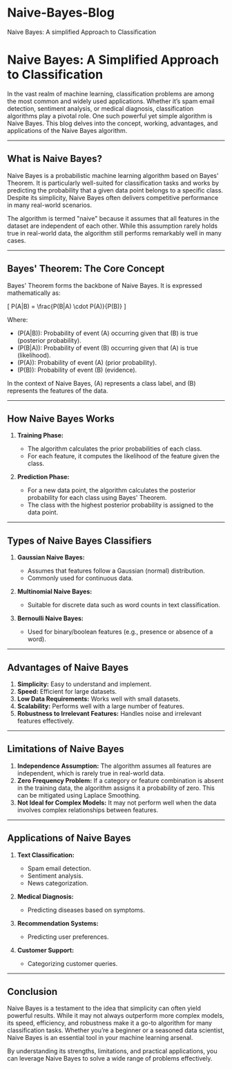 # Naive-Bayes-Blog
Naive Bayes: A simplified Approach to Classification

# Naive Bayes: A Simplified Approach to Classification

In the vast realm of machine learning, classification problems are among the most common and widely used applications. Whether it’s spam email detection, sentiment analysis, or medical diagnosis, classification algorithms play a pivotal role. One such powerful yet simple algorithm is Naive Bayes. This blog delves into the concept, working, advantages, and applications of the Naive Bayes algorithm.

---

## What is Naive Bayes?

Naive Bayes is a probabilistic machine learning algorithm based on Bayes' Theorem. It is particularly well-suited for classification tasks and works by predicting the probability that a given data point belongs to a specific class. Despite its simplicity, Naive Bayes often delivers competitive performance in many real-world scenarios.

The algorithm is termed "naive" because it assumes that all features in the dataset are independent of each other. While this assumption rarely holds true in real-world data, the algorithm still performs remarkably well in many cases.

---

## Bayes' Theorem: The Core Concept

Bayes' Theorem forms the backbone of Naive Bayes. It is expressed mathematically as:

\[
P(A|B) = \frac{P(B|A) \cdot P(A)}{P(B)}
\]

Where:

- \(P(A|B)\): Probability of event \(A\) occurring given that \(B\) is true (posterior probability).
- \(P(B|A)\): Probability of event \(B\) occurring given that \(A\) is true (likelihood).
- \(P(A)\): Probability of event \(A\) (prior probability).
- \(P(B)\): Probability of event \(B\) (evidence).

In the context of Naive Bayes, \(A\) represents a class label, and \(B\) represents the features of the data.

---

## How Naive Bayes Works

1. **Training Phase:**
    - The algorithm calculates the prior probabilities of each class.
    - For each feature, it computes the likelihood of the feature given the class.

2. **Prediction Phase:**
    - For a new data point, the algorithm calculates the posterior probability for each class using Bayes' Theorem.
    - The class with the highest posterior probability is assigned to the data point.

---

## Types of Naive Bayes Classifiers

1. **Gaussian Naive Bayes:**
    - Assumes that features follow a Gaussian (normal) distribution.
    - Commonly used for continuous data.

2. **Multinomial Naive Bayes:**
    - Suitable for discrete data such as word counts in text classification.

3. **Bernoulli Naive Bayes:**
    - Used for binary/boolean features (e.g., presence or absence of a word).

---

## Advantages of Naive Bayes

1. **Simplicity:** Easy to understand and implement.
2. **Speed:** Efficient for large datasets.
3. **Low Data Requirements:** Works well with small datasets.
4. **Scalability:** Performs well with a large number of features.
5. **Robustness to Irrelevant Features:** Handles noise and irrelevant features effectively.

---

## Limitations of Naive Bayes

1. **Independence Assumption:** The algorithm assumes all features are independent, which is rarely true in real-world data.
2. **Zero Frequency Problem:** If a category or feature combination is absent in the training data, the algorithm assigns it a probability of zero. This can be mitigated using Laplace Smoothing.
3. **Not Ideal for Complex Models:** It may not perform well when the data involves complex relationships between features.

---

## Applications of Naive Bayes

1. **Text Classification:**
    - Spam email detection.
    - Sentiment analysis.
    - News categorization.

2. **Medical Diagnosis:**
    - Predicting diseases based on symptoms.

3. **Recommendation Systems:**
    - Predicting user preferences.

4. **Customer Support:**
    - Categorizing customer queries.

---

## Conclusion

Naive Bayes is a testament to the idea that simplicity can often yield powerful results. While it may not always outperform more complex models, its speed, efficiency, and robustness make it a go-to algorithm for many classification tasks. Whether you’re a beginner or a seasoned data scientist, Naive Bayes is an essential tool in your machine learning arsenal.

By understanding its strengths, limitations, and practical applications, you can leverage Naive Bayes to solve a wide range of problems effectively.
